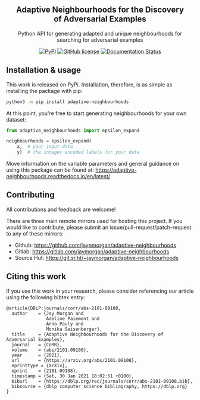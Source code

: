 <div align="center">

## Adaptive Neighbourhoods for the Discovery<br/> of Adversarial Examples

Python API for generating adapted and unique neighbourhoods for
searching for adversarial examples

[![PyPI](https://img.shields.io/pypi/v/adaptive-neighbourhoods?style=flat-square&color=green)](https://pypi.python.org/pypi/adaptive-neighbourhoods/)
[![GitHub license](https://img.shields.io/github/license/jaypmorgan/adaptive-neighbourhoods.svg?style=flat-square)](https://github.com/jaypmorgan/adaptive-neighbourhoods/blob/master/LICENSE)
[![Documentation Status](https://readthedocs.org/projects/adaptive-neighbourhoods/badge/?version=latest&style=flat-square)](https://adaptive-neighbourhoods.readthedocs.io/en/latest/?badge=latest)

</div>

## Installation & usage

This work is released on PyPi. Installation, therefore, is as simple as installing the package with pip:

```bash
python3 -m pip install adaptive-neighbourhoods
```

At this point, you're free to start generating neighbourhoods for your own dataset:

```python
from adaptive_neighbourhoods import epsilon_expand

neighbourhoods = epsilon_expand(
    x,  # your input data
    y)  # the integer encoded labels for your data
```

Move information on the variable parameters and general guidance on using this package can be found at: https://adaptive-neighbourhoods.readthedocs.io/en/latest/

## Contributing

All contributions and feedback are welcome!

There are three main remote mirrors used for hosting this project. If
you would like to contribute, please submit an
issue/pull-request/patch-request to any of these mirrors:

- Github: https://github.com/jaypmorgan/adaptive-neighbourhoods
- Gitlab: https://gitlab.com/jaymorgan/adaptive-neighbourhoods
- Source Hut: https://git.sr.ht/~jaymorgan/adaptive-neighbourhoods

## Citing this work

If you use this work in your research, please consider referencing our
article using the following bibtex entry:

```
@article{DBLP:journals/corr/abs-2101-09108,
  author    = {Jay Morgan and
               Adeline Paiement and
               Arno Pauly and
               Monika Seisenberger},
  title     = {Adaptive Neighbourhoods for the Discovery of Adversarial Examples},
  journal   = {CoRR},
  volume    = {abs/2101.09108},
  year      = {2021},
  url       = {https://arxiv.org/abs/2101.09108},
  eprinttype = {arXiv},
  eprint    = {2101.09108},
  timestamp = {Sat, 30 Jan 2021 18:02:51 +0100},
  biburl    = {https://dblp.org/rec/journals/corr/abs-2101-09108.bib},
  bibsource = {dblp computer science bibliography, https://dblp.org}
}
```
